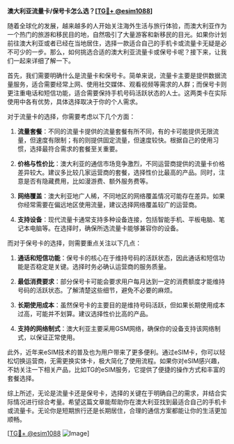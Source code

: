 **澳大利亚流量卡/保号卡怎么选？[[TG💪+ @esim1088](https://t.me/s/esim1088)]**

随着全球化的发展，越来越多的人开始关注海外生活与旅行体验，而澳大利亚作为一个热门的旅游和移民目的地，自然吸引了大量游客和新移民的目光。如果你计划前往澳大利亚或者已经在当地居住，选择一款适合自己的手机卡或流量卡无疑是必不可少的一步。那么，如何挑选合适的澳大利亚流量卡或保号卡呢？接下来，让我们一起来详细了解一下。

首先，我们需要明确什么是流量卡和保号卡。简单来说，流量卡主要是提供数据流量服务，适合需要经常上网、使用社交媒体、观看视频等需求的人群；而保号卡则更注重电话和短信功能，适合需要保持手机号码活跃状态的人士。这两类卡在实际使用中各有优势，具体选择取决于你的个人需求。

对于流量卡的选择，你需要考虑以下几个方面：

1. **流量套餐**：不同的流量卡提供的流量套餐有所不同，有的卡可能提供无限流量，但速度有限制；有的则提供固定流量，但速度较快。根据自己的使用习惯，选择最符合需求的套餐至关重要。

2. **价格与性价比**：澳大利亚的通信市场竞争激烈，不同运营商提供的流量卡价格差异较大。建议多比较几家运营商的套餐，选择性价比最高的产品。同时，注意是否有隐藏费用，比如漫游费、额外服务费等。

3. **网络覆盖**：澳大利亚地广人稀，不同地区的网络覆盖情况可能存在差异。如果你经常需要在偏远地区使用流量，建议选择网络覆盖较广的运营商。

4. **支持设备**：现代流量卡通常支持多种设备连接，包括智能手机、平板电脑、笔记本电脑等。在选择时，确保所选流量卡能够兼容你的设备。

而对于保号卡的选择，则需要重点关注以下几点：

1. **通话和短信功能**：保号卡的核心在于维持号码的活跃状态，因此通话和短信功能是否稳定是关键。选择时务必确认运营商的服务质量。

2. **最低消费要求**：部分保号卡可能会要求用户每月达到一定的消费额度才能维持号码的活跃状态。了解清楚这些细节，避免不必要的麻烦。

3. **长期使用成本**：虽然保号卡的主要目的是维持号码活跃，但如果长期使用成本过高，可能并不划算。建议选择性价比高的产品。

4. **支持的网络制式**：澳大利亚主要采用GSM网络，确保你的设备支持该网络制式，以保证正常使用。

此外，近年来eSIM技术的普及也为用户带来了更多便利。通过eSIM卡，你可以轻松切换运营商，无需更换实体卡，极大简化了使用流程。如果你对eSIM感兴趣，不妨关注一下相关产品，比如TG的eSIM服务，它提供了便捷的操作方式和丰富的套餐选择。

综上所述，无论是流量卡还是保号卡，选择的关键在于明确自己的需求，并结合实际情况进行综合考量。希望这篇文章能帮助你在澳大利亚找到最适合自己的手机卡或流量卡。无论你是短期旅行还是长期居住，合理的通信方案都能让你的生活更加顺畅。

[[TG💪+ @esim1088](https://t.me/s/esim1088) ![Image](https://i.postimg.cc/4NQfJmqS/Snipaste-2025-05-13-00-14-12.png)]